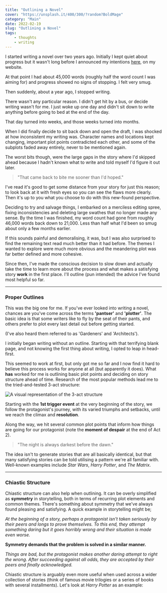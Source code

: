 ```yaml
---
title: "Outlining a Novel"
cover: "https://unsplash.it/400/300/?random?BoldMage"
category: "Main"
date: 2022-02-19
slug: "Outlining a Novel"
tags:
    - thoughts
    - writing
---
```



I started writing a novel over two years ago. Initially I kept quiet about progress but it wasn't long before I announced my intentions <a href="/writing-a-novel">here</a>, on my website.

At that point I had about 45,000 words (roughly half the word count I was aiming for) and progress showed no signs of stopping. I felt very smug.

Then suddenly, about a year ago, I stopped writing.

There wasn't any particular reason. I didn't get hit by a bus, or decide writing wasn't for me. I just woke up one day and didn't sit down to write anything before going to bed at the end of the day.

That day turned into weeks, and those weeks turned into months.

When I did finally decide to sit back down and open the draft, I was shocked at how inconsistent my writing was. Character names and locations kept changing, important plot points contradicted each other, and some of the subplots faded away entirely, never to be mentioned again.

The worst bits though, were the large gaps in the story where I'd skipped ahead because I hadn't known what to write and told myself I'd figure it out later.

> "That came back to bite me sooner than I'd hoped."

I've read it's good to get some distance from your story for just this reason; to look back at it with fresh eyes so you can see the flaws more clearly. Then it's up to you what you choose to do with this new-found perspective.

Deciding to try and salvage things, I embarked on a merciless editing spree, fixing inconsistencies and deleting large swathes that no longer made any sense. By the time I was finished, my word count had gone from roughly 46,000 words back down to 21,000. Less than half what I'd been so smug about only a few months earlier.

If this sounds painful and demoralising, it was, but I was also surprised to find the remaining text read much better than it had before. The themes I wanted to explore were much more obvious and the meandering plot was far better defined and more cohesive.

Since then, I've made the conscious decision to slow down and actually take the time to learn more about the process and what makes a satisfying story **work** in the first place. I'll outline (pun intended) the advice I've found most helpful so far.

---

### Proper Outlines

This was the big one for me. If you've ever looked into writing a novel, chances are you've come across the terms **'pantser'** and **'plotter'**. The basic idea is that some writers like to fly by the seat of their pants, and others prefer to plot every last detail out before getting started.

(I've also heard them referred to as 'Gardeners' and 'Architects').

I initially began writing without an outline. Starting with that terrifying blank page, and not knowing the first thing about writing, I opted to leap in head-first.

This seemed to work at first, but only got me so far and I now find it hard to believe this process works for anyone at all (but apparently it does). What **has** worked for me is outlining basic plot points and deciding on story structure ahead of time. Research of the most popular methods lead me to the tried-and-tested 3-act structure:

<img class="illustration" src="/3-Act-Structure-Illustration.png" alt="A visual representation of the 3-act structure" />

Starting with the **1st trigger event** at the very beginning of the story, we follow the protagonist's journey, with its varied triumphs and setbacks, until we reach the climax and **resolution**.

Along the way, we hit several common plot points that inform how things are going for our protagonist (note the **moment of despair** at the end of Act 2).

> "The night is always darkest before the dawn."

The idea isn't to generate stories that are all basically identical, but that many satisfying stories can be told utilising a pattern we're all familiar with. Well-known examples include *Star Wars*, *Harry Potter*, and *The Matrix*.

---

### Chiastic Structure

Chiastic structure can also help when outlining. It can be overly simplified as **symmetry** in storytelling, both in terms of recurring plot elements and common themes. There's something about symmetry that we've always found pleasing and satisfying. A quick example in storytelling might be;

*At the beginning of a story, perhaps a protagonist isn't taken seriously by their peers and longs to prove themselves. To this end, they attempt something daring but it goes horribly wrong and their situation is made even worse.*

**Symmetry demands that the problem is solved in a similar manner.**

*Things are bad, but the protagonist makes another daring attempt to right the wrong. After succeeding against all odds, they are accepted by their peers and finally acknowledged.*

Chiastic structure is arguably even more useful when used across a wider collection of stories (think of famous movie trilogies or a series of books with several installments). Let's look at *Harry Potter* as an example:



